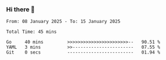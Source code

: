 ### Hi there 👋

<!--
**zhumeme/zhumeme** is a ✨ _special_ ✨ repository because its `README.md` (this file) appears on your GitHub profile.

Here are some ideas to get you started:

- 🔭 I’m currently working on ...
- 🌱 I’m currently learning ...
- 👯 I’m looking to collaborate on ...
- 🤔 I’m looking for help with ...
- 💬 Ask me about ...
- 📫 How to reach me: ...
- 😄 Pronouns: ...
- ⚡ Fun fact: ...
-->

<!--START_SECTION:waka-->

```all_time
From: 08 January 2025 - To: 15 January 2025

Total Time: 45 mins

Go     40 mins         >>>>>>>>>>>>>>>>>>>>>>>--   90.51 %
YAML   3 mins          >>-----------------------   07.55 %
Git    0 secs          -------------------------   01.94 %
```

<!--END_SECTION:waka-->
